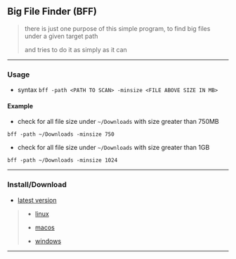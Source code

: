 
## Big File Finder (BFF)

> there is just one purpose of this simple program, to find big files under a given target path
>
> and tries to do it as simply as it can

---

### Usage

* syntax `bff -path <PATH TO SCAN> -minsize <FILE ABOVE SIZE IN MB>`

#### Example

* check for all file size under `~/Downloads` with size greater than 750MB

```
bff -path ~/Downloads -minsize 750
```

* check for all file size under `~/Downloads` with size greater than 1GB

```
bff -path ~/Downloads -minsize 1024
```

---

### Install/Download

* [latest version]()

> * [linux]()
>
> * [macos]()
>
> * [windows]()

---
